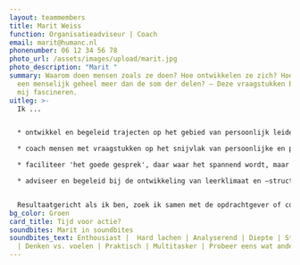 ```yaml
---
layout: teammembers
title: Marit Weiss
function: Organisatieadviseur | Coach
email: marit@humanc.nl
phonenumber: 06 12 34 56 78
photo_url: /assets/images/upload/marit.jpg
photo_description: "Marit "
summary: Waarom doen mensen zoals ze doen? Hoe ontwikkelen ze zich? Hoe wordt
  een menselijk geheel meer dan de som der delen? – Deze vraagstukken blijven
  mij fascineren.
uitleg: >-
  Ik ...


  * ontwikkel en begeleid trajecten op het gebied van persoonlijk leiderschap en leiderschapsontwikkeling

  * coach mensen met vraagstukken op het snijvlak van persoonlijke en professionele ontwikkeling

  * faciliteer 'het goede gesprek', daar waar het spannend wordt, maar wel uitgesproken mag worden

  * adviseer en begeleid bij de ontwikkeling van leerklimaat en –structuren


  Resultaatgericht als ik ben, zoek ik samen met de opdrachtgever of coachee naar hoe het leereffect het grootst mogelijk kan zijn. Ik ben dan ook erg geïnteresseerd in (wetenschappelijke) inzichten en innovatieve trends op het gebied van psychologie en leren en ontwikkelen in organisaties.
bg_color: Groen
card_title: Tijd voor actie?
soundbites: Marit in soundbites
soundbites_text: Enthousiast |  Hard lachen | Analyserend | Diepte | Strategisch
  | Denken vs. voelen | Praktisch | Multitasker | Probeer eens wat anders.
---
```

